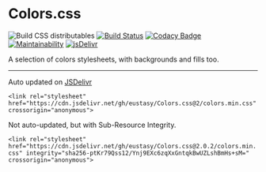 # Colors.css

![Build CSS distributables](https://github.com/eustasy/Colors.css/workflows/Build%20CSS%20distributables/badge.svg)
[![Build Status](https://travis-ci.org/eustasy/Colors.css.svg?branch=master)](https://travis-ci.org/eustasy/Colors.css)
[![Codacy Badge](https://api.codacy.com/project/badge/Grade/29cee817aa88454996d8863b61d05120)](https://www.codacy.com/app/lewisgoddard/Colors.css?utm_source=github.com&amp;utm_medium=referral&amp;utm_content=eustasy/Colors.css&amp;utm_campaign=Badge_Grade)
[![Maintainability](https://api.codeclimate.com/v1/badges/9f31a0fa7e27073286c5/maintainability)](https://codeclimate.com/github/eustasy/Colors.css/maintainability)
[![jsDelivr](https://data.jsdelivr.com/v1/package/gh/eustasy/Colors.css/badge?style=rounded)](https://www.jsdelivr.com/package/gh/eustasy/Colors.css)

A selection of colors stylesheets, with backgrounds and fills too.

---

Auto updated on [JSDelivr](https://www.jsdelivr.com/package/gh/eustasy/Colors.css)

`<link rel="stylesheet" href="https://cdn.jsdelivr.net/gh/eustasy/Colors.css@2/colors.min.css" crossorigin="anonymous">`

Not auto-updated, but with Sub-Resource Integrity.

`<link rel="stylesheet" href="https://cdn.jsdelivr.net/gh/eustasy/Colors.css@2.0.2/colors.min.css" integrity="sha256-ptKr79Qss12/Ynj9EXc6zqXxGntqkBwUZLshBmHs+sM=" crossorigin="anonymous">`
